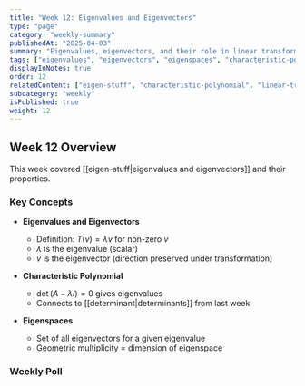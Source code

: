 ```yaml
---
title: "Week 12: Eigenvalues and Eigenvectors"
type: "page"
category: "weekly-summary"
publishedAt: "2025-04-03"
summary: "Eigenvalues, eigenvectors, and their role in linear transformations"
tags: ["eigenvalues", "eigenvectors", "eigenspaces", "characteristic-polynomial", "linear-transformations"]
displayInNotes: true
order: 12
relatedContent: ["eigen-stuff", "characteristic-polynomial", "linear-transformations", "determinant"]
subcategory: "weekly"
isPublished: true
weight: 12
---
```


## Week 12 Overview

This week covered [[eigen-stuff|eigenvalues and eigenvectors]] and their properties.

### Key Concepts

- **Eigenvalues and Eigenvectors**
  - Definition: $T(v) = \lambda v$ for non-zero $v$
  - $\lambda$ is the eigenvalue (scalar)
  - $v$ is the eigenvector (direction preserved under transformation)

- **Characteristic Polynomial**
  - $\det(A - \lambda I) = 0$ gives eigenvalues
  - Connects to [[determinant|determinants]] from last week

- **Eigenspaces**
  - Set of all eigenvectors for a given eigenvalue
  - Geometric multiplicity = dimension of eigenspace

### Weekly Poll
